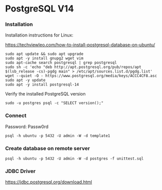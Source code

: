 # PostgreSQL V14


### Installation

Installation instructions for Linux:


https://techviewleo.com/how-to-install-postgresql-database-on-ubuntu/



	sudo apt update && sudo apt upgrade
	sudo apt -y install gnupg2 wget vim
	sudo apt-cache search postgresql | grep postgresql
	sudo sh -c 'echo "deb http://apt.postgresql.org/pub/repos/apt $(lsb_release -cs)-pgdg main" > /etc/apt/sources.list.d/pgdg.list'
	wget --quiet -O - https://www.postgresql.org/media/keys/ACCC4CF8.asc
	sudo apt -y update
	sudo apt -y install postgresql-14


Verify the installed PostgreSQL version


	sudo -u postgres psql -c "SELECT version();"


### Connect

Password: Passw0rd


	psql -h ubuntu -p 5432 -U admin -W -d template1
	
	
### Create database on remote server

	
	psql -h ubuntu -p 5432 -U admin -W -d postgres -f unittest.sql
	

### JDBC Driver

https://jdbc.postgresql.org/download.html

